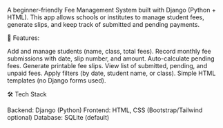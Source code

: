 A beginner-friendly Fee Management System built with Django (Python + HTML).
This app allows schools or institutes to manage student fees, generate slips, and keep track of submitted and pending payments.

🚀 Features:

Add and manage students (name, class, total fees).
Record monthly fee submissions with date, slip number, and amount.
Auto-calculate pending fees.
Generate printable fee slips.
View list of submitted, pending, and unpaid fees.
Apply filters (by date, student name, or class).
Simple HTML templates (no Django forms used).

🛠️ Tech Stack

Backend: Django (Python)
Frontend: HTML, CSS (Bootstrap/Tailwind optional)
Database: SQLite (default)

